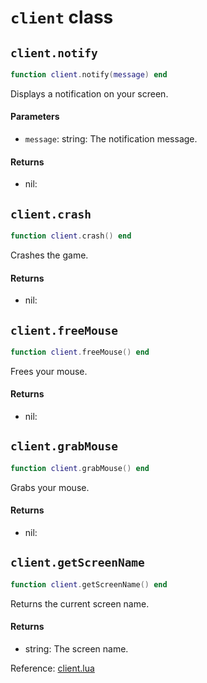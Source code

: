 # `client` class



## `client.notify`
```lua
function client.notify(message) end
```
Displays a notification on your screen.

#### Parameters
- `message`: string: The notification message.
#### Returns
- nil: 

## `client.crash`
```lua
function client.crash() end
```
Crashes the game.

#### Returns
- nil: 

## `client.freeMouse`
```lua
function client.freeMouse() end
```
Frees your mouse.

#### Returns
- nil: 

## `client.grabMouse`
```lua
function client.grabMouse() end
```
Grabs your mouse.

#### Returns
- nil: 

## `client.getScreenName`
```lua
function client.getScreenName() end
```
Returns the current screen name.

#### Returns
- string: The screen name.

Reference: [client.lua](https://github.com/flarialmc/scripting-wiki/tree/main/autocomplete/client/client.lua)